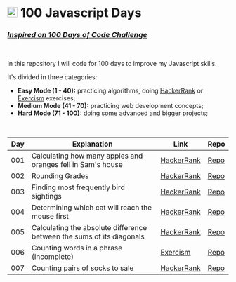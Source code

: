<div align="left">

  # <img height="23" width="23" src='https://cdn.jsdelivr.net/gh/devicons/devicon/icons/javascript/javascript-original.svg'> 100 Javascript Days

  ### _[Inspired on 100 Days of Code Challenge](https://www.100daysofcode.com/)_

  <br/>

  In this repository I will code for 100 days to improve my Javascript skills.

  It's divided in three categories:

  - **Easy Mode (1 - 40):** practicing algorithms, doing [HackerRank](https://www.hackerrank.com/) or [Exercism](https://exercism.org/) exercises;
  - **Medium Mode (41 - 70):** practicing web development concepts;
  - **Hard Mode (71 - 100):** doing some advanced and bigger projects;

  <br/>

  | Day | Explanation | Link | Repo |
  |---|---|---|---|
  | 001 | Calculating how many apples and oranges fell in Sam's house | [HackerRank](https://www.hackerrank.com/challenges/apple-and-orange/problem?isFullScreen=true) | [Repo](https://github.com/akadot/100-javascript-days/blob/master/01-oranges-and-apples.js) |
  | 002 | Rounding Grades | [HackerRank](https://www.hackerrank.com/challenges/grading/problem?isFullScreen=true) | [Repo](https://github.com/akadot/100-javascript-days/blob/master/02-grading-students.js) |
  | 003 | Finding most frequently bird sightings | [HackerRank](https://www.hackerrank.com/challenges/migratory-birds/problem?isFullScreen=true) | [Repo](https://github.com/akadot/100-javascript-days/blob/master/03-migratory-birds.js) |
  | 004 | Determining which cat will reach the mouse first | [HackerRank](https://www.hackerrank.com/challenges/cats-and-a-mouse/problem?isFullScreen=true) | [Repo](https://github.com/akadot/100-javascript-days/blob/master/04-cats-and-mouses.js) |
  | 005 | Calculating the absolute difference between the sums of its diagonals | [HackerRank](https://www.hackerrank.com/challenges/diagonal-difference/problem?isFullScreen=true) | [Repo](https://github.com/akadot/100-javascript-days/blob/master/05-diagonal-difference.js) |
  | 006 | Counting words in a phrase (incomplete) | [Exercism](https://exercism.org/tracks/javascript/exercises/word-count) | [Repo](https://github.com/akadot/100-javascript-days/blob/master/06-word-count.js) |
  | 007 | Counting pairs of socks to sale | [HackerRank](https://www.hackerrank.com/challenges/sock-merchant/problem?isFullScreen=true) | [Repo](https://github.com/akadot/100-javascript-days/blob/master/07-sales-by-match.js) |

</div>
